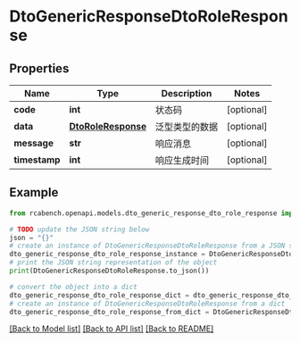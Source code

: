 # DtoGenericResponseDtoRoleResponse


## Properties

Name | Type | Description | Notes
------------ | ------------- | ------------- | -------------
**code** | **int** | 状态码 | [optional] 
**data** | [**DtoRoleResponse**](DtoRoleResponse.md) | 泛型类型的数据 | [optional] 
**message** | **str** | 响应消息 | [optional] 
**timestamp** | **int** | 响应生成时间 | [optional] 

## Example

```python
from rcabench.openapi.models.dto_generic_response_dto_role_response import DtoGenericResponseDtoRoleResponse

# TODO update the JSON string below
json = "{}"
# create an instance of DtoGenericResponseDtoRoleResponse from a JSON string
dto_generic_response_dto_role_response_instance = DtoGenericResponseDtoRoleResponse.from_json(json)
# print the JSON string representation of the object
print(DtoGenericResponseDtoRoleResponse.to_json())

# convert the object into a dict
dto_generic_response_dto_role_response_dict = dto_generic_response_dto_role_response_instance.to_dict()
# create an instance of DtoGenericResponseDtoRoleResponse from a dict
dto_generic_response_dto_role_response_from_dict = DtoGenericResponseDtoRoleResponse.from_dict(dto_generic_response_dto_role_response_dict)
```
[[Back to Model list]](../README.md#documentation-for-models) [[Back to API list]](../README.md#documentation-for-api-endpoints) [[Back to README]](../README.md)


